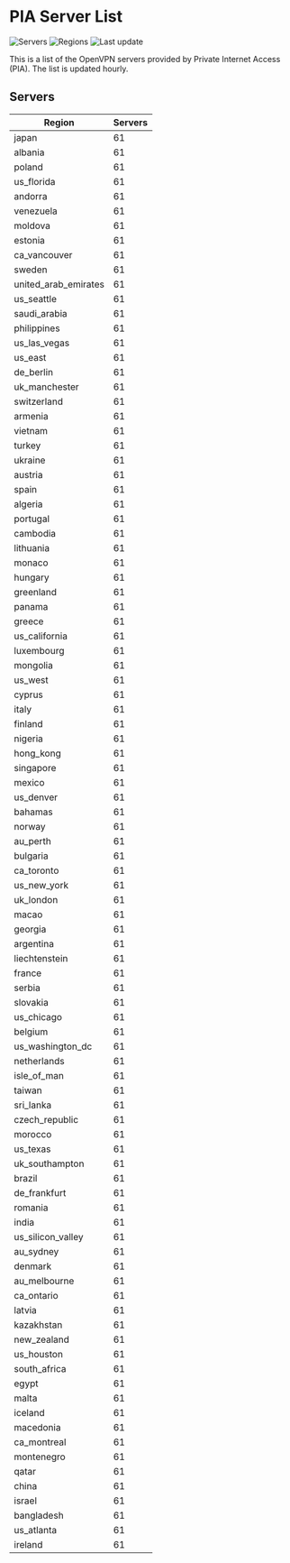# PIA Server List

![Servers](https://img.shields.io/badge/servers-5,917-blue) ![Regions](https://img.shields.io/badge/regions-97-blue) ![Last update](https://img.shields.io/badge/last_updated-Sun_Apr_28_11:00:33_GMT_2024-blue)

This is a list of the OpenVPN servers provided by Private Internet Access (PIA). The list is updated hourly.

## Servers
| Region               | Servers |
|----------------------|---------|
| japan | 61 |
| albania | 61 |
| poland | 61 |
| us_florida | 61 |
| andorra | 61 |
| venezuela | 61 |
| moldova | 61 |
| estonia | 61 |
| ca_vancouver | 61 |
| sweden | 61 |
| united_arab_emirates | 61 |
| us_seattle | 61 |
| saudi_arabia | 61 |
| philippines | 61 |
| us_las_vegas | 61 |
| us_east | 61 |
| de_berlin | 61 |
| uk_manchester | 61 |
| switzerland | 61 |
| armenia | 61 |
| vietnam | 61 |
| turkey | 61 |
| ukraine | 61 |
| austria | 61 |
| spain | 61 |
| algeria | 61 |
| portugal | 61 |
| cambodia | 61 |
| lithuania | 61 |
| monaco | 61 |
| hungary | 61 |
| greenland | 61 |
| panama | 61 |
| greece | 61 |
| us_california | 61 |
| luxembourg | 61 |
| mongolia | 61 |
| us_west | 61 |
| cyprus | 61 |
| italy | 61 |
| finland | 61 |
| nigeria | 61 |
| hong_kong | 61 |
| singapore | 61 |
| mexico | 61 |
| us_denver | 61 |
| bahamas | 61 |
| norway | 61 |
| au_perth | 61 |
| bulgaria | 61 |
| ca_toronto | 61 |
| us_new_york | 61 |
| uk_london | 61 |
| macao | 61 |
| georgia | 61 |
| argentina | 61 |
| liechtenstein | 61 |
| france | 61 |
| serbia | 61 |
| slovakia | 61 |
| us_chicago | 61 |
| belgium | 61 |
| us_washington_dc | 61 |
| netherlands | 61 |
| isle_of_man | 61 |
| taiwan | 61 |
| sri_lanka | 61 |
| czech_republic | 61 |
| morocco | 61 |
| us_texas | 61 |
| uk_southampton | 61 |
| brazil | 61 |
| de_frankfurt | 61 |
| romania | 61 |
| india | 61 |
| us_silicon_valley | 61 |
| au_sydney | 61 |
| denmark | 61 |
| au_melbourne | 61 |
| ca_ontario | 61 |
| latvia | 61 |
| kazakhstan | 61 |
| new_zealand | 61 |
| us_houston | 61 |
| south_africa | 61 |
| egypt | 61 |
| malta | 61 |
| iceland | 61 |
| macedonia | 61 |
| ca_montreal | 61 |
| montenegro | 61 |
| qatar | 61 |
| china | 61 |
| israel | 61 |
| bangladesh | 61 |
| us_atlanta | 61 |
| ireland | 61 |